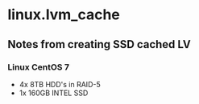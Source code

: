 # linux.lvm_cache
## Notes from creating SSD cached LV
### Linux CentOS 7
- 4x 8TB HDD's in RAID-5
- 1x 160GB INTEL SSD
